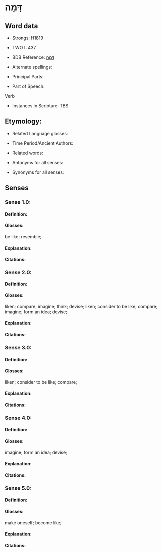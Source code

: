 # דָּמָה

<!-- Status: S2="NeedsEdits" -->
<!-- Lexica used for edits:   -->

## Word data

* Strongs: H1819

* TWOT: 437

* BDB Reference: [דָּמָה](rc://en/bdb/dict/d.bs.aa)

* Alternate spellings:

* Principal Parts:

* Part of Speech:

Verb

* Instances in Scripture: TBS

## Etymology:

* Related Language glosses:

* Time Period/Ancient Authors:

* Related words:

* Antonyms for all senses:

* Synonyms for all senses:

## Senses

### Sense 1.0:

#### Definition:

#### Glosses:

be like; resemble; 

#### Explanation:

#### Citations:



### Sense 2.0:

#### Definition:

#### Glosses:

liken; compare; imagine; think; devise; liken; consider to be like; compare; imagine; form an idea; devise; 

#### Explanation:

#### Citations:



### Sense 3.0:

#### Definition:

#### Glosses:

liken; consider to be like; compare; 

#### Explanation:

#### Citations:



### Sense 4.0:

#### Definition:

#### Glosses:

imagine; form an idea; devise; 

#### Explanation:

#### Citations:



### Sense 5.0:

#### Definition:

#### Glosses:

make oneself; become like; 

#### Explanation:

#### Citations:



